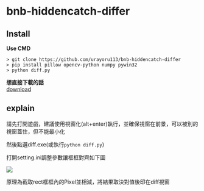 # bnb-hiddencatch-differ

## Install
**Use CMD**
```
> git clone https://github.com/urayoru113/bnb-hiddencatch-differ
> pip install pillow opencv-python numpy pywin32
> python diff.py
```


**想直接下載的話**
<br/>
[download](https://github.com/urayoru113/bnb-hiddencatch-differ/releases/download/untagged-5d39085d57b6927e3f5b/differ.7z)

## explain

請先打開遊戲，建議使用視窗化(alt+enter)執行，並確保視窗在前景，可以被別的視窗蓋住，但不能最小化

然後點選diff.exe(或執行```python diff.py```)

打開setting.ini調整參數讓框框對齊如下圖

![](https://i.imgur.com/geLJrBx.png)

原理為截取rect框框內的Pixel並相減，將結果取決對值後印在diff視窗
